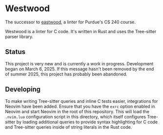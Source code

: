 # Westwood

The successor to [eastwood](https://github.com/novafacing/eastwood-tidy),
a linter for Purdue's CS 240 course.

Westwood is a linter for C code. It's written in Rust and uses the Tree-sitter
parser library.

## Status

This project is very new and is currently a work in progress.
Development began on March 6, 2025.
If this message hasn't been removed by the end of summer 2025, this project has
probably been abandoned.

## Developing

To make writing Tree-sitter queries and inline C tests easier, integrations for
Neovim have been added. Ensure that you have the `exrc` option enabled in Neovim
and start Neovim in the root of this repository. This will load the `.nvim.lua`
configuration script in this directory, which itself configures Tree-sitter by
loading additional queries to provide syntax highlighting for C code and
Tree-sitter queries inside of string literals in the Rust code.
